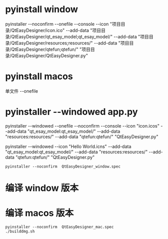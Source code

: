 # pyinstall window

pyinstaller --noconfirm --onefile --console --icon "项目目录/QtEasyDesigner/icon.ico" --add-data "项目目录/QtEasyDesigner/qt_esay_model;qt_esay_model/" --add-data "项目目录/QtEasyDesigner/resources;resources/" --add-data "项目目录/QtEasyDesigner/qtefun;qtefun/"  "项目目录/QtEasyDesigner/QtEasyDesigner.py"

# pyinstall macos

单文件 --onefile

# pyinstaller --windowed app.py

pyinstaller --windowed --onefile --noconfirm --console --icon "icon.icos" --add-data "qt_esay_model:qt_esay_model/" --add-data "resources:resources/" --add-data "qtefun:qtefun/"  "QtEasyDesigner.py"

pyinstaller --windowed --icon "Hello World.icns" --add-data "qt_esay_model:qt_esay_model/" --add-data "resources:resources/" --add-data "qtefun:qtefun/"  "QtEasyDesigner.py"

```shell
pyinstaller --noconfirm  QtEasyDesigner_window.spec
```

# 编译 window 版本



# 编译 macos 版本

```shell
pyinstaller --noconfirm  QtEasyDesigner_mac.spec
./builddmg.sh
```

